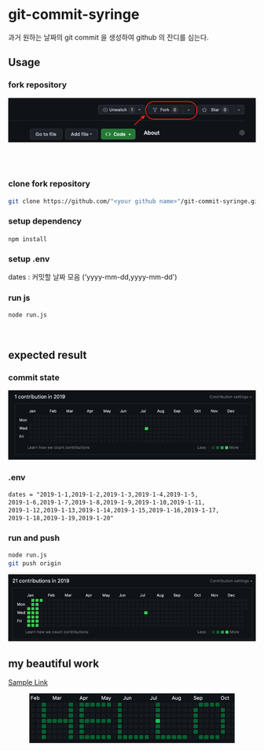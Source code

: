 # git-commit-syringe

과거 원하는 날짜의 git commit 을 생성하여 
github 의 잔디를 심는다.

## Usage

### fork repository
<p align="center">
    <img src="https://github.com/birariro/git-commit-syringe/blob/main/img/doc.png?raw=true"/>
</p>
<br><br>


### clone fork repository

```sh
git clone https://github.com/"<your github name>"/git-commit-syringe.git && cd git-commit-syringe
```

### setup dependency
```npm install```

### setup .env
dates : 커밋할 날짜 모음 ('yyyy-mm-dd,yyyy-mm-dd')

### run js
```sh
node run.js 
```

<br>

## expected result

### commit state
<p align="center">
    <img src="https://github.com/birariro/git-commit-syringe/blob/main/img/old.png?raw=true"/>
</p>

### .env
```
dates = "2019-1-1,2019-1-2,2019-1-3,2019-1-4,2019-1-5,
2019-1-6,2019-1-7,2019-1-8,2019-1-9,2019-1-10,2019-1-11,
2019-1-12,2019-1-13,2019-1-14,2019-1-15,2019-1-16,2019-1-17,
2019-1-18,2019-1-19,2019-1-20"
```

### run and push
```sh
node run.js
git push origin
```

<p align="center">
    <img src="https://github.com/birariro/git-commit-syringe/blob/main/img/new.png?raw=true"/>
</p>


## my beautiful work

[Sample Link](https://github.com/birariro/git-commit-syringe-sample)
<p align="center">
    <img src="https://github.com/birariro/git-commit-syringe/blob/main/img/result.png?raw=true"/>
</p>